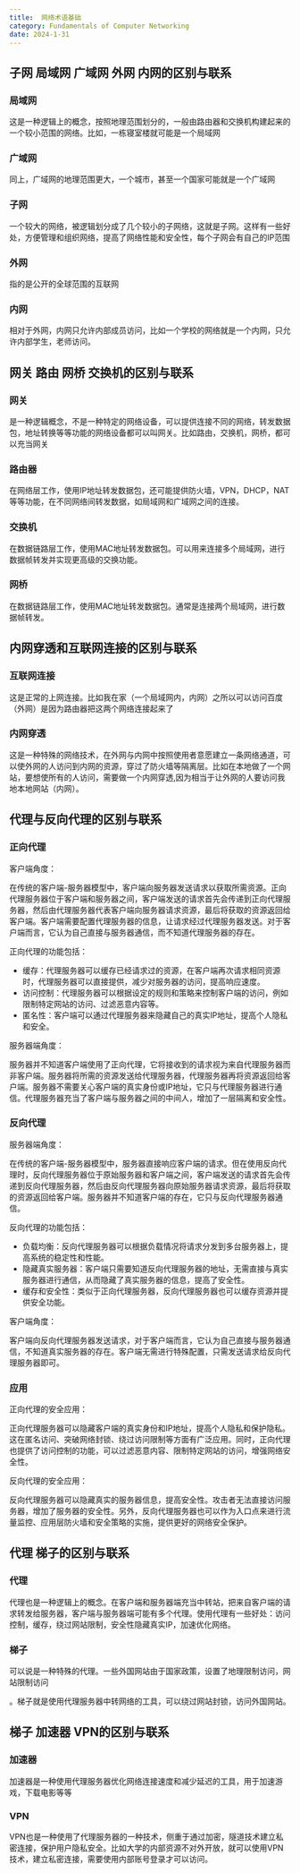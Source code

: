 ```yaml
---
title:  网络术语基础
category: Fundamentals of Computer Networking
date: 2024-1-31
---
```


## 子网 局域网 广域网 外网 内网的区别与联系

### 局域网

这是一种逻辑上的概念，按照地理范围划分的，一般由路由器和交换机构建起来的一个较小范围的网络。比如，一栋寝室楼就可能是一个局域网

### 广域网

同上，广域网的地理范围更大，一个城市，甚至一个国家可能就是一个广域网

### 子网

一个较大的网络，被逻辑划分成了几个较小的子网络，这就是子网。这样有一些好处，方便管理和组织网络，提高了网络性能和安全性，每个子网会有自己的IP范围

### 外网

指的是公开的全球范围的互联网

### 内网

相对于外网，内网只允许内部成员访问，比如一个学校的网络就是一个内网，只允许内部学生，老师访问。

## 网关 路由 网桥 交换机的区别与联系

### 网关

是一种逻辑概念，不是一种特定的网络设备，可以提供连接不同的网络，转发数据包，地址转换等等功能的网络设备都可以叫网关。比如路由，交换机，网桥，都可以充当网关

### 路由器

在网络层工作，使用IP地址转发数据包，还可能提供防火墙，VPN，DHCP，NAT等等功能，在不同网络间转发数据，如局域网和广域网之间的连接。

### 交换机

在数据链路层工作，使用MAC地址转发数据包。可以用来连接多个局域网，进行数据帧转发并实现更高级的交换功能。

### 网桥

在数据链路层工作，使用MAC地址转发数据包。通常是连接两个局域网，进行数据帧转发。

## 内网穿透和互联网连接的区别与联系

### 互联网连接

这是正常的上网连接。比如我在家（一个局域网内，内网）之所以可以访问百度（外网）是因为路由器把这两个网络连接起来了

### 内网穿透

这是一种特殊的网络技术，在外网与内网中按照使用者意愿建立一条网络通道，可以使外网的人访问到内网的资源，穿过了防火墙等隔离层。比如在本地做了一个网站，要想使所有的人访问，需要做一个内网穿透,因为相当于让外网的人要访问我地本地网站（内网）。

## 代理与反向代理的区别与联系

### 正向代理

客户端角度：

在传统的客户端-服务器模型中，客户端向服务器发送请求以获取所需资源。正向代理服务器位于客户端和服务器之间，客户端发送的请求首先会传递到正向代理服务器，然后由代理服务器代表客户端向服务器请求资源，最后将获取的资源返回给客户端。客户端需要配置代理服务器的信息，让请求经过代理服务器发送。对于客户端而言，它认为自己直接与服务器通信，而不知道代理服务器的存在。

正向代理的功能包括：

- 缓存：代理服务器可以缓存已经请求过的资源，在客户端再次请求相同资源时，代理服务器可以直接提供，减少对服务器的访问，提高响应速度。
- 访问控制：代理服务器可以根据设定的规则和策略来控制客户端的访问，例如限制特定网站的访问、过滤恶意内容等。
- 匿名性：客户端可以通过代理服务器来隐藏自己的真实IP地址，提高个人隐私和安全。

服务器端角度：

服务器并不知道客户端使用了正向代理，它将接收到的请求视为来自代理服务器而非客户端。服务器将所需的资源发送给代理服务器，代理服务器再将资源返回给客户端。服务器不需要关心客户端的真实身份或IP地址，它只与代理服务器进行通信。代理服务器充当了客户端与服务器之间的中间人，增加了一层隔离和安全性。

### 反向代理

服务器端角度：

在传统的客户端-服务器模型中，服务器直接响应客户端的请求。但在使用反向代理时，反向代理服务器位于原始服务器和客户端之间，客户端发送的请求首先会传递到反向代理服务器，然后由反向代理服务器向原始服务器请求资源，最后将获取的资源返回给客户端。服务器并不知道客户端的存在，它只与反向代理服务器通信。

反向代理的功能包括：

- 负载均衡：反向代理服务器可以根据负载情况将请求分发到多台服务器上，提高系统的稳定性和性能。
- 隐藏真实服务器：客户端只需要知道反向代理服务器的地址，无需直接与真实服务器进行通信，从而隐藏了真实服务器的信息，提高了安全性。
- 缓存和安全性：类似于正向代理服务器，反向代理服务器也可以缓存资源并提供安全功能。

客户端角度：

客户端向反向代理服务器发送请求，对于客户端而言，它认为自己直接与服务器通信，不知道真实服务器的存在。客户端无需进行特殊配置，只需发送请求给反向代理服务器即可。

### 应用

正向代理的安全应用：

正向代理服务器可以隐藏客户端的真实身份和IP地址，提高个人隐私和保护隐私。这在匿名访问、突破网络封锁、绕过访问限制等方面有广泛应用。同时，正向代理也提供了访问控制的功能，可以过滤恶意内容、限制特定网站的访问，增强网络安全性。

反向代理的安全应用：

反向代理服务器可以隐藏真实的服务器信息，提高安全性。攻击者无法直接访问服务器，增加了服务器的安全性。另外，反向代理服务器也可以作为入口点来进行流量监控、应用层防火墙和安全策略的实施，提供更好的网络安全保护。

## 代理 梯子的区别与联系

### 代理

代理也是一种逻辑上的概念。在客户端和服务器端充当中转站，把来自客户端的请求转发给服务器，客户端与服务器端可能有多个代理。使用代理有一些好处：访问控制，缓存，绕过网站限制，安全性隐藏真实IP，加速优化网络。

### 梯子

可以说是一种特殊的代理。一些外国网站由于国家政策，设置了地理限制访问，网站限制访问

。梯子就是使用代理服务器中转网络的工具，可以绕过网站封锁，访问外国网站。

## 梯子 加速器 VPN的区别与联系

### 加速器

加速器是一种使用代理服务器优化网络连接速度和减少延迟的工具，用于加速游戏，下载电影等等

### VPN

VPN也是一种使用了代理服务器的一种技术，侧重于通过加密，隧道技术建立私密连接，保护用户隐私安全。比如大学的内部资源不对外开放，就可以使用VPN技术，建立私密连接，需要使用内部账号登录才可以访问。
